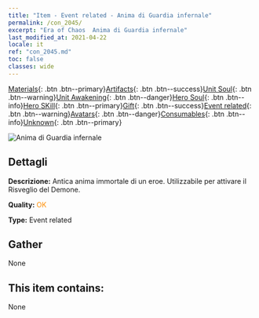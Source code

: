 ```yaml
---
title: "Item - Event related - Anima di Guardia infernale"
permalink: /con_2045/
excerpt: "Era of Chaos  Anima di Guardia infernale"
last_modified_at: 2021-04-22
locale: it
ref: "con_2045.md"
toc: false
classes: wide
---
```

 [Materials](/ItemsIT/){: .btn .btn--primary}[Artifacts](/ItemsIT/Artifacts/){: .btn .btn--success}[Unit Soul](/ItemsIT/UnitSoul/){: .btn .btn--warning}[Unit Awakening](/ItemsIT/UnitAwakening/){: .btn .btn--danger}[Hero Soul](/ItemsIT/HeroSoul/){: .btn .btn--info}[Hero SKill](/ItemsIT/HeroSkill/){: .btn .btn--primary}[Gift](/ItemsIT/Gift/){: .btn .btn--success}[Event related](/ItemsIT/Events/){: .btn .btn--warning}[Avatars](/ItemsIT/Avatars/){: .btn .btn--danger}[Consumables](/ItemsIT/Consumables/){: .btn .btn--info}[Unknown](/ItemsIT/Unknown/){: .btn .btn--primary}

 ![Anima di Guardia infernale](/images/t/juexing_504.jpg)

## Dettagli
 **Descrizione:** Antica anima immortale di un eroe. Utilizzabile per attivare il Risveglio del Demone.

 **Quality:** <span style="color: #FF8C00">OK</span>

 **Type:** Event related

## Gather

  None

## This item contains:

  None

